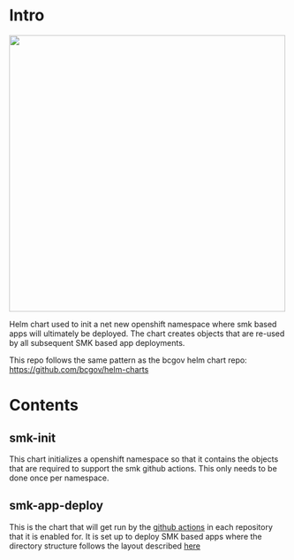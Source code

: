# Intro

<img src="https://lh3.googleusercontent.com/pw/ACtC-3cKoo1J7HQqfYbwBp9N0p5RaO78VGiM4448hg-Uu8lcHOnHFzHCwNrfTj98RtMVu6mrWxJiVyLlWEAZMdhWQ5A1Dp4K7M7tK-c9GpjpkO_Yz2uMfjW0nIkykjk04lmKXhuoeNmuJ1nbvUEsuIw6Z0konw=w1020-h574-no?authuser=0" width="500">

Helm chart used to init a net new openshift namespace where smk based apps will 
ultimately be deployed.  The chart creates objects that are re-used by all 
subsequent SMK based app deployments.

This repo follows the same pattern as the bcgov helm chart repo:
https://github.com/bcgov/helm-charts

# Contents

## smk-init 

This chart initializes a openshift namespace so that it contains the objects that are required
to support the smk github actions.  This only needs to be done once per namespace.

## smk-app-deploy

This is the chart that will get run by the [github actions](https://github.com/bcgov/smk-actions/tree/main/smk-deploy)
in each repository that it is enabled for.  It is set up to deploy SMK based apps where the directory structure
follows the layout described [here](https://github.com/bcgov/smk-actions/blob/main/docs/addBuildDeployFiles.md#details)

